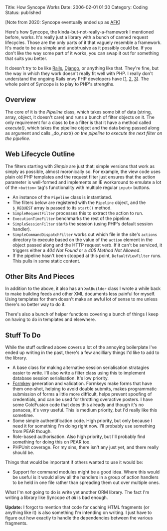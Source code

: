 Title: How Syncope Works
Date: 2006-02-01 01:30
Category: Coding
Status: published

[Note from 2020: Syncope eventually ended up as [AFK](https://github.com/kgaughan/afk)]

Here's how Syncope, the kinda-but-not-really-a-framework I mentioned before, works. It's really just a library with a bunch of canned request lifecycles. Those are the only parts of it that vaguely resemble a framework. It's made to be as simple and unobtrusive as it possibly could be. If you don't like the way some part of it works, you can swap it out for something that suits you better.

It doesn't try to be like [Rails](http://www.rubyonrails.org/), [Django](http://www.djangoproject.com/), or anything like that. They're fine, but the way in which they work doesn't really fit well with PHP. I really don't understand the ongoing Rails envy PHP developers have [[1](http://phpontrax.com/), [2](https://web.archive.org/web/20060214234803/http://bennolan.com/biscuit/), [3](http://cakephp.org/)]. The whole point of Syncope is to play to PHP's strengths.

## Overview

The core of it is the _Pipeline_ class, which takes some bit of data (string, array, object, it doesn't care) and runs a bunch of filter objects on it. The only requirement for a class to be a filter is that it have a method called _execute()_, which takes the pipeline object and the data being passed along as argument and calls _do_next() _on the pipeline to execute the next filter on the pipeline._

## Web Lifecycle Outline

The filters starting with _Simple_ are just that: simple versions that work as simply as possible, almost moronically so. For example, the view code uses plain old PHP templates and the request filter just ensures that the action parameter is well-formed and implements an IE workaround to emulate a lot of the `<button>` tag's functionality with multiple regular `input>` buttons.

*   An instance of the `Pipeline` class is instantiated.
*   The filters below are registered with the `Pipeline` object, and the `$_REQUEST` array is passed to its `start()` method.
*   `SimpleRequestFilter` processes this to extract the action to run.
*   `ExecutionTimeFilter` benchmarks the rest of the pipeline.
*   `SimpleSessionFilter` starts the session (using PHP's default session handler).
*   `SimpleCommandDispatchFilter` works out which file in the site's `actions` directory to execute based on the value of the `action` element in the object passed along and the HTTP request verb. If it can't be serviced, it triggers either a _404 Not Found_ or a _405 Method Not Allowed_.
*   If the pipeline hasn't been stopped at this point, `DefaultViewFilter` runs. This pulls in some static content.

## Other Bits And Pieces

In addition to the above, it also has an `XmlBuilder` class I wrote a while back to make building feeds and other XML documents less painful for myself. Using templates for them doesn't make an awful lot of sense to me unless there's no better way to do it.

There's also a bunch of helper functions covering a bunch of things I keep on having to do in templates and elsewhere.

## Stuff To Do

While the stuff outlined above covers a lot of the annoying boilerplate I've ended up writing in the past, there's a few ancilliary things I'd like to add to the library.

*   A base class for making alternative session serialisation stratagies easier to write. I'll also write a filter class using this to implement database session serialisation. It's low priority.
*   [Formkey]({filename}/formkeys.md) generation and validation. Formkeys make forms that have them one-shot, helping to avoid double submits, makes programmatic submission of forms a little more difficult, helps prevent spoofing of credentials, and can be used for throttling overactive posters. I have some ColdFusion code that does this already and though it's no panacea, it's _very_ useful. This is medium priority, but I'd really like this sometime.
*   Some simple authentification code. High priority, but only because I need it for something I'm doing right now. I'll probably use something from PEAR though.
*   Role-based authorisation. Also high priority, but I'll probably find something for doing this on PEAR too.
*   PHPUnit coverage. For my sins, there isn't any just yet, and there really should be.

Things that would be important if others wanted to use it would be:

*   Support for command modules might be a good idea. Where this would be useful is it would allow all the handlers in a group of action handlers to be held in one file rather than spreading them out over multiple ones.

What I'm _not_ going to do is write yet another ORM library. The fact I'm writing a library like Syncope _at all_ is bad enough.

**Update:** I forgot to mention that code for caching HTML fragments (or anything like it) is also something I'm intending on writing. I just have to figure out how exactly to handle the dependencies between the various fragments.

